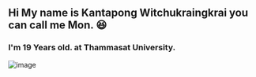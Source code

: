 ## Hi My name is Kantapong Witchukraingkrai you can call me Mon. 😆 
### I'm 19 Years old.  at Thammasat University.
![image](https://github.com/user-attachments/assets/a3bc0318-de3d-4607-888b-b1961f86e06c)



<!--
**6610625045/6610625045** is a ✨ _special_ ✨ repository because its `README.md` (this file) appears on your GitHub profile.

Here are some ideas to get you started:

- 🔭 I’m currently working on ...
- 🌱 I’m currently learning ...
- 👯 I’m looking to collaborate on ...
- 🤔 I’m looking for help with ...
- 💬 Ask me about ...
- 📫 How to reach me: ...
- 😄 Pronouns: ...
- ⚡ Fun fact: ...
-->
